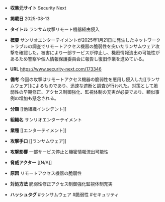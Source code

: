 - **収集元サイト**
Security Next

- **掲載日**
2025-08-13

- **タイトル**
ランサム攻撃リモート機器経由侵入

- **概要**
サンリオエンターテイメントが2025年1月21日に発生したネットワークトラブルの調査でリモートアクセス機器の脆弱性を突いたランサムウェア攻撃を確認した。被害により一部サービスが停止し、機密情報流出の可能性があるため警察や個人情報保護委員会に報告し復旧作業を進めている。

- **URL**
https://www.security-next.com/173346

- **備考**
今回の攻撃はリモートアクセス機器の脆弱性を悪用し侵入した[[ランサムウェア]]によるものであり、迅速な遮断と調査が行われた。対策として脆弱性の早期修正、アクセス制御強化、監視体制の充実が必要であり、類似事例の増加も懸念される。

- **分類**
[[他組織インシデント]]

- **組織名**
サンリオエンターテイメント

- **業種**
[[エンターテイメント]]

- **攻撃手口**
[[ランサムウェア]]

- **攻撃影響**
一部サービス停止と機密情報流出可能性

- **脅威アクター**
[[N/A]]

- **原因**
リモートアクセス機器の脆弱性

- **対処方法**
脆弱性修正アクセス制御強化監視体制充実

- **ハッシュタグ**
#ランサムウェア #脆弱性 #セキュリティ
